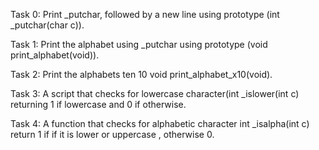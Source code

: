 Task 0: Print _putchar, followed by a new line using prototype (int _putchar(char c)).

Task 1: Print the alphabet using _putchar using prototype (void print_alphabet(void)).

Task 2: Print the alphabets ten 10 void print_alphabet_x10(void).

Task 3: A script that checks for lowercase character(int _islower(int c) returning 1 if lowercase and 0 if otherwise.

Task 4: A function that checks for alphabetic character int _isalpha(int c) return 1 if if it is lower or uppercase , otherwise 0.

